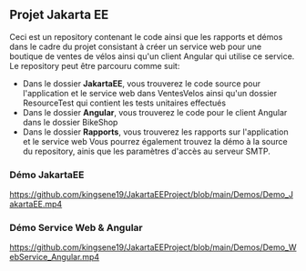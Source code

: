 ## Projet Jakarta EE

Ceci est un repository contenant le code ainsi que les rapports et démos dans le cadre du projet consistant à créer un service web pour une boutique de ventes de vélos ainsi qu'un client Angular qui utilise ce service.
Le repository peut être parcouru comme suit:
- Dans le dossier **JakartaEE**, vous trouverez le code source pour l'application et le service web dans VentesVelos ainsi qu'un dossier ResourceTest qui contient les tests unitaires effectués 
- Dans le dossier **Angular**, vous trouverez le code pour le client Angular dans le dossier BikeShop
- Dans le dossier **Rapports**, vous trouverez les rapports sur l'application et le service web
Vous pourrez également trouvez la démo à la source du repository, ainis que les paramètres d'accès au serveur SMTP.

### Démo JakartaEE

https://github.com/kingsene19/JakartaEEProject/blob/main/Demos/Demo_JakartaEE.mp4


### Démo Service Web & Angular

https://github.com/kingsene19/JakartaEEProject/blob/main/Demos/Demo_WebService_Angular.mp4
